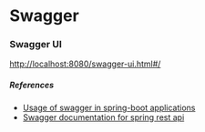 # Swagger



### Swagger UI

[http://localhost:8080/swagger-ui.html#/](http://localhost:8080/swagger-ui.html#/)

##### References

- [Usage of swagger in spring-boot applications](https://dzone.com/articles/usage-of-swagger-20-in-spring-boot-applications-to)
- [Swagger documentation for spring rest api](https://www.baeldung.com/swagger-2-documentation-for-spring-rest-api)
